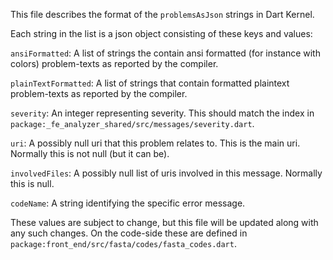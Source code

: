 <!--
Copyright (c) 2019, the Dart project authors.  Please see the AUTHORS file
for details. All rights reserved. Use of this source code is governed by a
BSD-style license that can be found in the LICENSE file.
-->

This file describes the format of the `problemsAsJson` strings in Dart Kernel.

Each string in the list is a json object consisting of these keys and values:

`ansiFormatted`: A list of strings the contain ansi formatted (for instance with
colors) problem-texts as reported by the compiler.

`plainTextFormatted`: A list of strings that contain formatted plaintext
problem-texts as reported by the compiler.

`severity`: An integer representing severity. This should match the index in
`package:_fe_analyzer_shared/src/messages/severity.dart`.

`uri`: A possibly null uri that this problem relates to. This is the main uri.
Normally this is not null (but it can be).

`involvedFiles`: A possibly null list of uris involved in this message.
Normally this is null.

`codeName`: A string identifying the specific error message.

These values are subject to change, but this file will be updated along with any
such changes. On the code-side these are defined in
`package:front_end/src/fasta/codes/fasta_codes.dart`.
